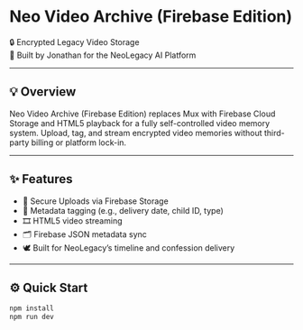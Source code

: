 # Neo Video Archive (Firebase Edition)

🔒 Encrypted Legacy Video Storage  
🎥 Built by Jonathan for the NeoLegacy AI Platform  

---

## 💡 Overview

Neo Video Archive (Firebase Edition) replaces Mux with Firebase Cloud Storage and HTML5 playback for a fully self-controlled video memory system. Upload, tag, and stream encrypted video memories without third-party billing or platform lock-in.

---

## ✨ Features

- 🔐 Secure Uploads via Firebase Storage
- 🧠 Metadata tagging (e.g., delivery date, child ID, type)
- 🎞️ HTML5 video streaming
- 🗂️ Firebase JSON metadata sync
- 🕊️ Built for NeoLegacy’s timeline and confession delivery

---

## ⚙️ Quick Start

```bash
npm install
npm run dev
